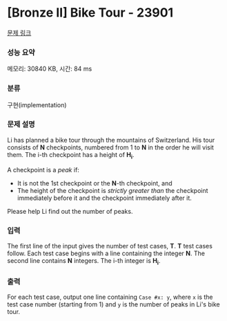 # [Bronze II] Bike Tour - 23901 

[문제 링크](https://www.acmicpc.net/problem/23901) 

### 성능 요약

메모리: 30840 KB, 시간: 84 ms

### 분류

구현(implementation)

### 문제 설명

<p>Li has planned a bike tour through the mountains of Switzerland. His tour consists of <b>N</b> checkpoints, numbered from 1 to <b>N</b> in the order he will visit them. The i-th checkpoint has a height of <b>H<sub>i</sub></b>.</p>

<p>A checkpoint is a <i>peak</i> if:</p>

<ul>
	<li>It is not the 1st checkpoint or the <b>N</b>-th checkpoint, and</li>
	<li>The height of the checkpoint is <i>strictly greater than</i> the checkpoint immediately before it and the checkpoint immediately after it.</li>
</ul>

<p>Please help Li find out the number of peaks.</p>

### 입력 

 <p>The first line of the input gives the number of test cases, <b>T</b>. <b>T</b> test cases follow. Each test case begins with a line containing the integer <b>N</b>. The second line contains <b>N</b> integers. The i-th integer is <b>H<sub>i</sub></b>.</p>

### 출력 

 <p>For each test case, output one line containing <code>Case #x: y</code>, where <code>x</code> is the test case number (starting from 1) and <code>y</code> is the number of peaks in Li's bike tour.</p>

